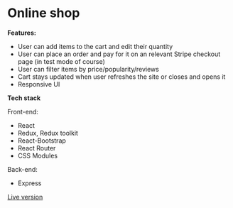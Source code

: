 # Online shop

**Features:**

* User can add items to the cart and edit their quantity
* User can place an order and pay for it on an relevant Stripe checkout page (in test mode of course)
* User can filter items by price/popularity/reviews
* Cart stays updated when user refreshes the site or closes and opens it
* Responsive UI

**Tech stack**

Front-end:
* React
* Redux, Redux toolkit
* React-Bootstrap
* React Router
* CSS Modules

Back-end:
* Express

[Live version](https://oleh-e-commerce-demo.netlify.app/)
